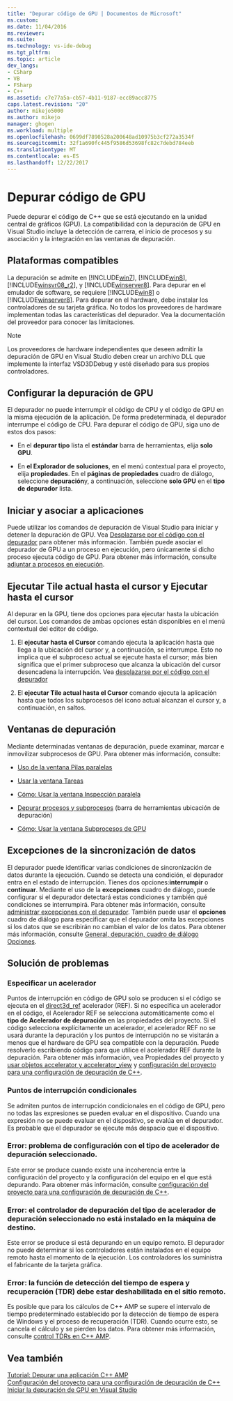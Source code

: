 ```yaml
---
title: "Depurar código de GPU | Documentos de Microsoft"
ms.custom: 
ms.date: 11/04/2016
ms.reviewer: 
ms.suite: 
ms.technology: vs-ide-debug
ms.tgt_pltfrm: 
ms.topic: article
dev_langs:
- CSharp
- VB
- FSharp
- C++
ms.assetid: c7e77a5a-cb57-4b11-9187-ecc89acc8775
caps.latest.revision: "20"
author: mikejo5000
ms.author: mikejo
manager: ghogen
ms.workload: multiple
ms.openlocfilehash: 0699df7890528a200648ad10975b3cf272a3534f
ms.sourcegitcommit: 32f1a690fc445f9586d53698fc82c7debd784eeb
ms.translationtype: MT
ms.contentlocale: es-ES
ms.lasthandoff: 12/22/2017
---
```

# <a name="debugging-gpu-code"></a>Depurar código de GPU
Puede depurar el código de C++ que se está ejecutando en la unidad central de gráficos (GPU). La compatibilidad con la depuración de GPU en Visual Studio incluye la detección de carrera, el inicio de procesos y su asociación y la integración en las ventanas de depuración.  
  
## <a name="supported-platforms"></a>Plataformas compatibles  
 La depuración se admite en [!INCLUDE[win7](../debugger/includes/win7_md.md)], [!INCLUDE[win8](../debugger/includes/win8_md.md)], [!INCLUDE[winsvr08_r2](../debugger/includes/winsvr08_r2_md.md)], y [!INCLUDE[winserver8](../debugger/includes/winserver8_md.md)]. Para depurar en el emulador de software, se requiere [!INCLUDE[win8](../debugger/includes/win8_md.md)] o [!INCLUDE[winserver8](../debugger/includes/winserver8_md.md)]. Para depurar en el hardware, debe instalar los controladores de su tarjeta gráfica. No todos los proveedores de hardware implementan todas las características del depurador. Vea la documentación del proveedor para conocer las limitaciones.  
  
> [!NOTE]
>  Los proveedores de hardware independientes que deseen admitir la depuración de GPU en Visual Studio deben crear un archivo DLL que implemente la interfaz VSD3DDebug y esté diseñado para sus propios controladores.  
  
## <a name="configuring-gpu-debugging"></a>Configurar la depuración de GPU  
 El depurador no puede interrumpir el código de CPU y el código de GPU en la misma ejecución de la aplicación. De forma predeterminada, el depurador interrumpe el código de CPU. Para depurar el código de GPU, siga uno de estos dos pasos:  
  
-   En el **depurar tipo** lista el **estándar** barra de herramientas, elija **solo GPU**.  
  
-   En **el Explorador de soluciones**, en el menú contextual para el proyecto, elija **propiedades**. En el **páginas de propiedades** cuadro de diálogo, seleccione **depuración**y, a continuación, seleccione **solo GPU** en el **tipo de depurador** lista.  
  
## <a name="launching-and-attaching-to-applications"></a>Iniciar y asociar a aplicaciones  
 Puede utilizar los comandos de depuración de Visual Studio para iniciar y detener la depuración de GPU. Vea [Desplazarse por el código con el depurador](../debugger/navigating-through-code-with-the-debugger.md) para obtener más información. También puede asociar el depurador de GPU a un proceso en ejecución, pero únicamente si dicho proceso ejecuta código de GPU. Para obtener más información, consulte [adjuntar a procesos en ejecución](../debugger/attach-to-running-processes-with-the-visual-studio-debugger.md).  
  
## <a name="run-current-tile-to-cursor-and-run-to-cursor"></a>Ejecutar Tile actual hasta el cursor y Ejecutar hasta el cursor  
 Al depurar en la GPU, tiene dos opciones para ejecutar hasta la ubicación del cursor. Los comandos de ambas opciones están disponibles en el menú contextual del editor de código.  
  
1.  El **ejecutar hasta el Cursor** comando ejecuta la aplicación hasta que llega a la ubicación del cursor y, a continuación, se interrumpe. Esto no implica que el subproceso actual se ejecute hasta el cursor; más bien significa que el primer subproceso que alcanza la ubicación del cursor desencadena la interrupción. Vea [desplazarse por el código con el depurador](../debugger/navigating-through-code-with-the-debugger.md)  
  
2.  El **ejecutar Tile actual hasta el Cursor** comando ejecuta la aplicación hasta que todos los subprocesos del icono actual alcanzan el cursor y, a continuación, en saltos.  
  
## <a name="debugging-windows"></a>Ventanas de depuración  
 Mediante determinadas ventanas de depuración, puede examinar, marcar e inmovilizar subprocesos de GPU. Para obtener más información, consulte:  
  
-   [Uso de la ventana Pilas paralelas](../debugger/using-the-parallel-stacks-window.md)  
  
-   [Usar la ventana Tareas](../debugger/using-the-tasks-window.md)  
  
-   [Cómo: Usar la ventana Inspección paralela](../debugger/how-to-use-the-parallel-watch-window.md)  
  
-   [Depurar procesos y subprocesos](../debugger/debug-threads-and-processes.md) (barra de herramientas ubicación de depuración)  
  
-   [Cómo: Usar la ventana Subprocesos de GPU](../debugger/how-to-use-the-gpu-threads-window.md)  
  
## <a name="data-synchronization-exceptions"></a>Excepciones de la sincronización de datos  
 El depurador puede identificar varias condiciones de sincronización de datos durante la ejecución. Cuando se detecta una condición, el depurador entra en el estado de interrupción. Tienes dos opciones:**interrumpir** o **continuar**. Mediante el uso de la **excepciones** cuadro de diálogo, puede configurar si el depurador detectará estas condiciones y también qué condiciones se interrumpirá. Para obtener más información, consulte [administrar excepciones con el depurador](../debugger/managing-exceptions-with-the-debugger.md). También puede usar el **opciones** cuadro de diálogo para especificar que el depurador omita las excepciones si los datos que se escribirán no cambian el valor de los datos. Para obtener más información, consulte [General, depuración, cuadro de diálogo Opciones](../debugger/general-debugging-options-dialog-box.md).  
  
## <a name="troubleshooting"></a>Solución de problemas  
  
### <a name="specifying-an-accelerator"></a>Especificar un acelerador  
 Puntos de interrupción en código de GPU solo se producen si el código se ejecuta en el [direct3d_ref](/cpp/parallel/amp/reference/accelerator-class.md#accelerator__direct3d_ref_Data_Member) acelerador (REF). Si no especifica un acelerador en el código, el Acelerador REF se selecciona automáticamente como el **tipo de Acelerador de depuración** en las propiedades del proyecto. Si el código selecciona explícitamente un acelerador, el acelerador REF no se usará durante la depuración y los puntos de interrupción no se visitarán a menos que el hardware de GPU sea compatible con la depuración. Puede resolverlo escribiendo código para que utilice el acelerador REF durante la depuración. Para obtener más información, vea Propiedades del proyecto y [usar objetos accelerator y accelerator_view](/cpp/parallel/amp/using-accelerator-and-accelerator-view-objects) y [configuración del proyecto para una configuración de depuración de C++](../debugger/project-settings-for-a-cpp-debug-configuration.md).  
  
### <a name="conditional-breakpoints"></a>Puntos de interrupción condicionales  
 Se admiten puntos de interrupción condicionales en el código de GPU, pero no todas las expresiones se pueden evaluar en el dispositivo. Cuando una expresión no se puede evaluar en el dispositivo, se evalúa en el depurador. Es probable que el depurador se ejecute más despacio que el dispositivo.  
  
### <a name="error-there-is-a-configuration-issue-with-the-selected-debugging-accelerator-type"></a>Error: problema de configuración con el tipo de acelerador de depuración seleccionado.  
 Este error se produce cuando existe una incoherencia entre la configuración del proyecto y la configuración del equipo en el que está depurando. Para obtener más información, consulte [configuración del proyecto para una configuración de depuración de C++](../debugger/project-settings-for-a-cpp-debug-configuration.md).  
  
### <a name="error-the-debug-driver-for-the-selected-debugging-accelerator-type-is-not-installed-on-the-target-machine"></a>Error: el controlador de depuración del tipo de acelerador de depuración seleccionado no está instalado en la máquina de destino.  
 Este error se produce si está depurando en un equipo remoto. El depurador no puede determinar si los controladores están instalados en el equipo remoto hasta el momento de la ejecución. Los controladores los suministra el fabricante de la tarjeta gráfica.  
  
### <a name="error-timeout-detection-and-recovery-tdr-must-be-disabled-at-the-remote-site"></a>Error: la función de detección del tiempo de espera y recuperación (TDR) debe estar deshabilitada en el sitio remoto.  
 Es posible que para los cálculos de C++ AMP se supere el intervalo de tiempo predeterminado establecido por la detección de tiempo de espera de Windows y el proceso de recuperación (TDR). Cuando ocurre esto, se cancela el cálculo y se pierden los datos. Para obtener más información, consulte [control TDRs en C++ AMP](http://go.microsoft.com/fwlink/p/?LinkId=249154).  
  
## <a name="see-also"></a>Vea también  
 [Tutorial: Depurar una aplicación C++ AMP](/cpp/parallel/amp/walkthrough-debugging-a-cpp-amp-application)   
 [Configuración del proyecto para una configuración de depuración de C++](../debugger/project-settings-for-a-cpp-debug-configuration.md)   
 [Iniciar la depuración de GPU en Visual Studio](http://go.microsoft.com/fwlink/p/?LinkId=255381)